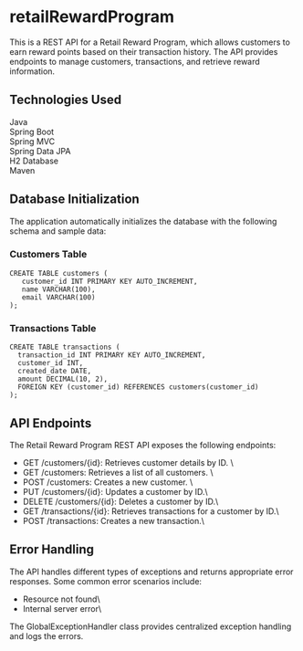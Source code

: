 # retailRewardProgram
This is a REST API for a Retail Reward Program, which allows customers to earn reward points based on their transaction history. The API provides endpoints to manage customers, transactions, and retrieve reward information.

## Technologies Used
Java \
Spring Boot \
Spring MVC \
Spring Data JPA \
H2 Database \
Maven

## Database Initialization
The application automatically initializes the database with the following schema and sample data:

### Customers Table
````
CREATE TABLE customers (
   customer_id INT PRIMARY KEY AUTO_INCREMENT,
   name VARCHAR(100),
   email VARCHAR(100)
);
````

### Transactions Table
````
CREATE TABLE transactions (
  transaction_id INT PRIMARY KEY AUTO_INCREMENT,
  customer_id INT,
  created_date DATE,
  amount DECIMAL(10, 2),
  FOREIGN KEY (customer_id) REFERENCES customers(customer_id)
);
````

## API Endpoints
The Retail Reward Program REST API exposes the following endpoints:

* GET /customers/{id}: Retrieves customer details by ID. \
* GET /customers: Retrieves a list of all customers. \
* POST /customers: Creates a new customer. \
* PUT /customers/{id}: Updates a customer by ID.\
* DELETE /customers/{id}: Deletes a customer by ID.\
* GET /transactions/{id}: Retrieves transactions for a customer by ID.\
* POST /transactions: Creates a new transaction.\

## Error Handling
The API handles different types of exceptions and returns appropriate error responses. Some common error scenarios include:
* Resource not found\
* Internal server error\

The GlobalExceptionHandler class provides centralized exception handling and logs the errors.
